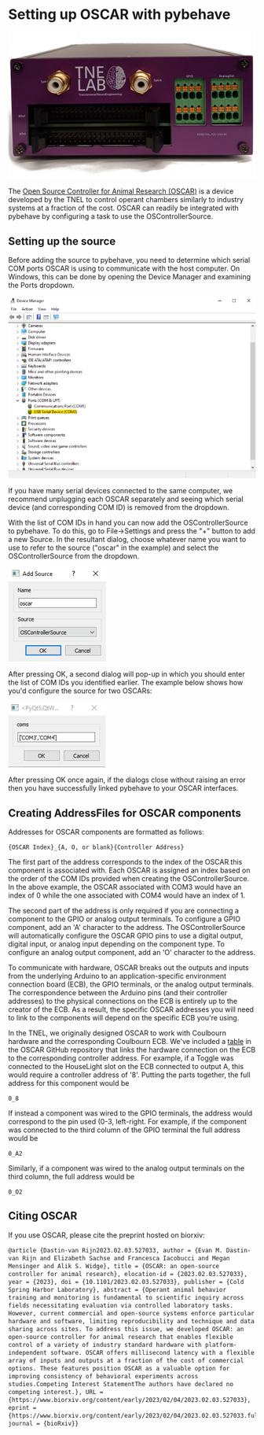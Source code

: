# Setting up OSCAR with pybehave

![oscar_front.png](../img/oscar_front.png)

The [Open Source Controller for Animal Research (OSCAR)](https://github.com/tne-lab/OSCAR) is a device developed by the TNEL
to control operant chambers similarly to industry systems at a fraction of the cost. OSCAR can readily be integrated with pybehave
by configuring a task to use the OSControllerSource.

## Setting up the source

Before adding the source to pybehave, you need to determine which serial COM ports OSCAR is using to communicate with the 
host computer. On Windows, this can be done by opening the Device Manager and examining the Ports dropdown. 

![identifying_com.png](../img/identifying_com.png)

If you have many serial devices connected to the same computer, we recommend unplugging each OSCAR separately and seeing 
which serial device (and corresponding COM ID) is removed from the dropdown.

With the list of COM IDs in hand you can now add the OSControllerSource to pybehave. To do this, go to File->Settings and
press the "+" button to add a new Source. In the resultant dialog, choose whatever name you want to use to refer to the 
source ("oscar" in the example) and select the OSControllerSource from the dropdown.

![add_oscar.png](../img/add_oscar.png)

After pressing OK, a second dialog will pop-up in which you should enter the list of COM IDs you identified earlier. The
example below shows how you'd configure the source for two OSCARs:

![oscar_params.png](../img/oscar_params.png)

After pressing OK once again, if the dialogs close without raising an error then you have successfully linked pybehave to
your OSCAR interfaces.

## Creating AddressFiles for OSCAR components

Addresses for OSCAR components are formatted as follows:

    {OSCAR Index}_{A, O, or blank}{Controller Address}

The first part of the address corresponds to the index of the OSCAR this component is associated with. Each OSCAR is assigned
an index based on the order of the COM IDs provided when creating the OSControllerSource. In the above example, the OSCAR 
associated with COM3 would have an index of 0 while the one associated with COM4 would have an index of 1.

The second part of the address is only required if you are connecting a component to the GPIO or analog output terminals.
To configure a GPIO component, add an 'A' character to the address. The OSControllerSource will automatically configure 
the OSCAR GPIO pins to use a digital output, digital input, or analog input depending on the component type. To configure
an analog output component, add an 'O' character to the address.

To communicate with hardware, OSCAR breaks out the outputs and inputs from the underlying Arduino to an application-specific
environment connection board (ECB), the GPIO terminals, or the analog output terminals. The correspondence between the Arduino 
pins (and their controller addresses) to the physical connections on the ECB is entirely up to the creator of the ECB. As a result, 
the specific OSCAR addresses you will need to link to the components will depend on the specific ECB you're using. 

In the TNEL, we originally designed OSCAR to work with Coulbourn hardware and the corresponding Coulbourn ECB. We've included a 
[table](https://github.com/tne-lab/OSCAR/blob/main/ECB/Coulbourn/CoulbournAddresses.csv) in the OSCAR GitHub repository 
that links the hardware connection on the ECB to the corresponding controller address. For example, if a Toggle was connected
to the HouseLight slot on the ECB connected to output A, this would require a controller address of '8'. Putting the parts 
together, the full address for this component would be

    0_8

If instead a component was wired to the GPIO terminals, the address would correspond to the pin used (0-3, left-right. For
example, if the component was connected to the third column of the GPIO terminal the full address would be

    0_A2

Similarly, if a component was wired to the analog output terminals on the third column, the full address would be

    0_O2

## Citing OSCAR

If you use OSCAR, please cite the preprint hosted on biorxiv:

```
@article {Dastin-van Rijn2023.02.03.527033, author = {Evan M. Dastin-van Rijn and Elizabeth Sachse and Francesca Iacobucci and Megan Mensinger and Alik S. Widge}, title = {OSCAR: an open-source controller for animal research}, elocation-id = {2023.02.03.527033}, year = {2023}, doi = {10.1101/2023.02.03.527033}, publisher = {Cold Spring Harbor Laboratory}, abstract = {Operant animal behavior training and monitoring is fundamental to scientific inquiry across fields necessitating evaluation via controlled laboratory tasks. However, current commercial and open-source systems enforce particular hardware and software, limiting reproducibility and technique and data sharing across sites. To address this issue, we developed OSCAR: an open-source controller for animal research that enables flexible control of a variety of industry standard hardware with platform-independent software. OSCAR offers millisecond latency with a flexible array of inputs and outputs at a fraction of the cost of commercial options. These features position OSCAR as a valuable option for improving consistency of behavioral experiments across studies.Competing Interest StatementThe authors have declared no competing interest.}, URL = {https://www.biorxiv.org/content/early/2023/02/04/2023.02.03.527033}, eprint = {https://www.biorxiv.org/content/early/2023/02/04/2023.02.03.527033.full.pdf}, journal = {bioRxiv}}
```
